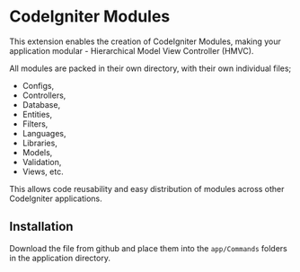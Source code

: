 # CodeIgniter Modules
This extension enables the creation of CodeIgniter Modules, making your application modular - Hierarchical Model View Controller (HMVC).

All modules are packed in their own directory, with their own individual files;
- Configs,
- Controllers,
- Database,
- Entities,
- Filters,
- Languages,
- Libraries,
- Models,
- Validation,
- Views, etc.
  
This allows code reusability and easy distribution of modules across other CodeIgniter applications.

## Installation
Download the file from github and place them into the `app/Commands` folders in the application directory.
